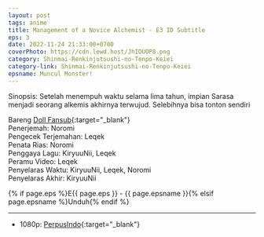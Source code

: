 ```yaml
---
layout: post
tags: anime
title: Management of a Novice Alchemist - E3 ID Subtitle
eps: 3
date: 2022-11-24 21:33:00+0700
coverPhoto: https://cdn.lewd.host/JhIDUOP8.png
category: Shinmai-Renkinjutsushi-no-Tenpo-Keiei
category-link: Shinmai-Renkinjutsushi-no-Tenpo-Keiei
epsname: Muncul Monster!
---
```


Sinopsis: Setelah menempuh waktu selama lima tahun, impian Sarasa menjadi seorang alkemis akhirnya terwujud.
Selebihnya bisa tonton sendiri

Bareng [Doll Fansub](https://www.perpusindo.info/user/Leqek){:target="_blank"}<br>
Penerjemah: Noromi<br>
Pengecek Terjemahan: Leqek<br>
Penata Rias: Noromi<br>
Penggaya Lagu: KiryuuNii, Leqek<br>
Peramu Video: Leqek<br>
Penyelaras Waktu: KiryuuNii, Leqek, Noromi<br>
Penyelaras Akhir: KiryuuNii<br>

{% if page.eps %}E{{ page.eps }} - {{ page.epsname }}{% elsif page.epsname %}Unduh{% endif %}

---
- 1080p: [PerpusIndo](https://www.perpusindo.info/berkas/qZi0qtOK){:target="_blank"}